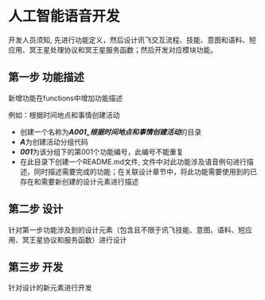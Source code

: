 # 人工智能语音开发
开发人员须知, 先进行功能定义，然后设计讯飞交互流程、技能、意图和语料、短应用、冥王星处理协议和冥王星服务函数；然后开发对应模块功能。

## 第一步 功能描述
新增功能在functions中增加功能描述

例如：根据时间地点和事情创建活动
- 创建一个名称为***A001_根据时间地点和事情创建活动***的目录
- ***A***为创建活动分组代码
- ***001***为该分组下的第001个功能编号，此编号不能重复
- 在此目录下创建一个README.md文件, 文件中对此功能涉及语音例句进行描述，同时描述需要完成的功能；在关联设计章节中，将此功能需要使用到的已存在和需要新创建的设计元素进行描述

## 第二步 设计
针对第一步功能涉及到的设计元素（包含且不限于讯飞技能、意图、语料、短应用、冥王星协议和服务函数）进行设计

## 第三步 开发
针对设计的新元素进行开发
